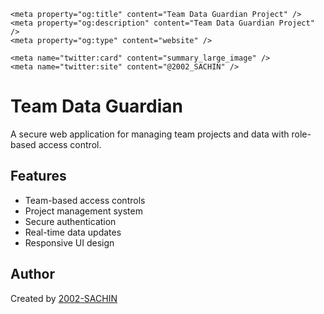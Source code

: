 <!DOCTYPE html>
<html lang="en">
  <head>
    <meta charset="UTF-8" />
    <meta name="viewport" content="width=device-width, initial-scale=1.0" />
    <title>team-data-guardian</title>
    <meta name="description" content="Team Data Guardian Project" />
    <meta name="author" content="2002-SACHIN" />

    <meta property="og:title" content="Team Data Guardian Project" />
    <meta property="og:description" content="Team Data Guardian Project" />
    <meta property="og:type" content="website" />

    <meta name="twitter:card" content="summary_large_image" />
    <meta name="twitter:site" content="@2002_SACHIN" />
  </head>

  <body>
    <div id="root"></div>
    <!-- IMPORTANT: DO NOT REMOVE THIS SCRIPT TAG OR THIS VERY COMMENT! -->
    <script src="https://cdn.gpteng.co/gptengineer.js" type="module"></script>
    <script type="module" src="/src/main.tsx"></script>
  </body>
</html>



# Team Data Guardian

A secure web application for managing team projects and data with role-based access control.

## Features

- Team-based access controls
- Project management system
- Secure authentication
- Real-time data updates
- Responsive UI design

## Author

Created by [2002-SACHIN](https://github.com/2002-SACHIN)
